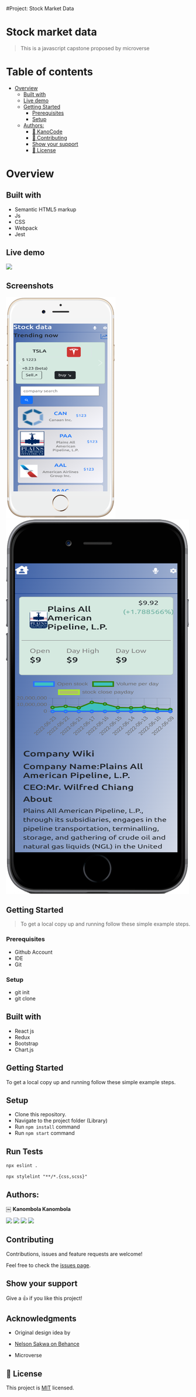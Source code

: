 #Project: Stock Market Data
# Stock market data
> This is a javascript capstone proposed by microverse

# Table of contents
- [Overview](#overview)
  - [Built with](#built-with)
  - [Live demo](#Live-demo)
  - [Getting Started](#getting-started)
    - [Prerequisites](#prerequisites)
    - [Setup](#setup)
  - [Authors:](#authors)
    - [:man: KanoCode](#-kanocode)
    - [:handshake: Contributing](#-contributing)
    - [Show your support](#show-your-support)
    - [:memo: License](#-license)
# Overview
## Built with
- Semantic HTML5 markup
- Js
- CSS
- Webpack
- Jest
## Live demo
[![](https://img.shields.io/badge/Deployed-Netlify-blueviolet)](https://kanoz-accurate-stock-market-data-app.netlify.app)
## Screenshots
![](public/mobile-white.png)
![](public/mobile-black.png)
## Getting Started
> To get a local copy up and running follow these simple example steps.


### Prerequisites
- Github Account
- IDE
- Git

### Setup
- git init
- git clone [ ](https://github.com/KanoCode/Kano-Tah-Movies.git)


## Built with

- React js
- Redux
- Bootstrap
- Chart.js



## Getting Started

To get a local copy up and running follow these simple example steps.

## Setup

- Clone this repository. 
- Navigate to the project folder (Library)
- Run `npm install` command
- Run `npm start` command

## Run Tests

```
npx eslint .
```
```
npx stylelint "**/*.{css,scss}"
```

## Authors:
￼ **Kanombola Kanombola**

[<code><img height="26" src="https://upload.wikimedia.org/wikipedia/commons/9/91/Octicons-mark-github.svg"></code>](https://github.com/KanoCode)
[<code><img height="26" src="https://upload.wikimedia.org/wikipedia/sco/thumb/9/9f/Twitter_bird_logo_2012.svg/1200px-Twitter_bird_logo_2012.svg.png"></code>](https://twitter.com/Kanombola_s)
[<code><img height="26" src="https://upload.wikimedia.org/wikipedia/commons/thumb/c/c9/Linkedin.svg/1200px-Linkedin.svg.png"></code>](https://www.linkedin.com/in/kanombola-kanombola/)
<a href="mailto:benshidanny11@gmail.com?subject=Hello Danny!"><img height="26" src="https://cdn.worldvectorlogo.com/logos/official-gmail-icon-2020-.svg"></a>


##  Contributing

Contributions, issues and feature requests are welcome!

Feel free to check the [issues page](https://github.com/benshidanny11/space-travelers/issues).

## Show your support

Give a 👍 if you like this project!

## Acknowledgments
- Original design idea by
- [Nelson Sakwa on Behance](https://www.behance.net/gallery/31579789/Ballhead-App-(Free-PSDs))

- Microverse

## 📝 License

This project is [MIT](./LICENSE.md) licensed.